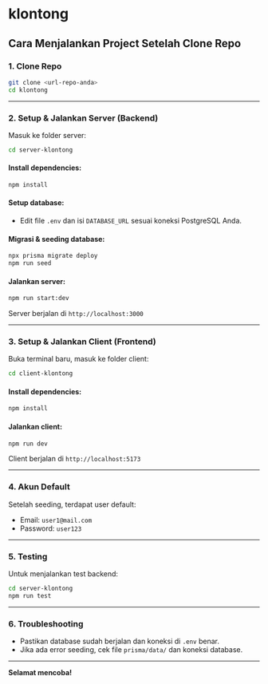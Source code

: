 # klontong

## Cara Menjalankan Project Setelah Clone Repo

### 1. Clone Repo

```sh
git clone <url-repo-anda>
cd klontong
```

---

### 2. Setup & Jalankan Server (Backend)

Masuk ke folder server:

```sh
cd server-klontong
```

#### Install dependencies:

```sh
npm install
```

#### Setup database:

- Edit file `.env` dan isi `DATABASE_URL` sesuai koneksi PostgreSQL Anda.

#### Migrasi & seeding database:

```sh
npx prisma migrate deploy
npm run seed
```

#### Jalankan server:

```sh
npm run start:dev
```

Server berjalan di `http://localhost:3000`

---

### 3. Setup & Jalankan Client (Frontend)

Buka terminal baru, masuk ke folder client:

```sh
cd client-klontong
```

#### Install dependencies:

```sh
npm install
```

#### Jalankan client:

```sh
npm run dev
```

Client berjalan di `http://localhost:5173`

---

### 4. Akun Default

Setelah seeding, terdapat user default:

- Email: `user1@mail.com`
- Password: `user123`

---

### 5. Testing

Untuk menjalankan test backend:

```sh
cd server-klontong
npm run test
```

---

### 6. Troubleshooting

- Pastikan database sudah berjalan dan koneksi di `.env` benar.
- Jika ada error seeding, cek file `prisma/data/` dan koneksi database.

---

**Selamat mencoba!**
